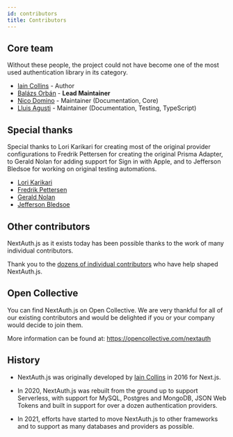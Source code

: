 ```yaml
---
id: contributors
title: Contributors
---
```


## Core team

Without these people, the project could not have become one of the most used authentication library in its category.

* [Iain Collins](https://github.com/iaincollins) - Author
* [Balázs Orbán](https://github.com/balazsorban44) - **Lead Maintainer**
* [Nico Domino](https://github.com/ndom91) - Maintainer (Documentation, Core)
* [Lluis Agusti](https://github.com/lluia) - Maintainer (Documentation, Testing, TypeScript)

## Special thanks

Special thanks to Lori Karikari for creating most of the original provider configurations to Fredrik Pettersen for creating the original Prisma Adapter, to Gerald Nolan for adding support for Sign in with Apple, and to Jefferson Bledsoe for working on original testing automations.

* [Lori Karikari](https://github.com/LoriKarikari)
* [Fredrik Pettersen](https://github.com/Fumler)
* [Gerald Nolan](https://github.com/geraldnolan)
* [Jefferson Bledsoe](https://github.com/JeffersonBledsoe)

## Other contributors

NextAuth.js as it exists today has been possible thanks to the work of many individual contributors.

Thank you to the [dozens of individual contributors](https://github.com/nextauthjs/next-auth/graphs/contributors) who have help shaped NextAuth.js.

## Open Collective

You can find NextAuth.js on Open Collective. We are very thankful for all of our existing contributors and would be delighted if you or your company would decide to join them.

More information can be found at: https://opencollective.com/nextauth

## History

- NextAuth.js was originally developed by <a href="https://github.com/iaincollins">Iain Collins</a> in 2016 for Next.js.

- In 2020, NextAuth.js was rebuilt from the ground up to support Serverless, with support for MySQL, Postgres and MongoDB, JSON Web Tokens and built in support for over a dozen authentication providers.

- In 2021, efforts have started to move NextAuth.js to other frameworks and to support as many databases and providers as possible.
